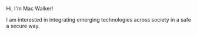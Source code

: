 Hi, I'm Mac Walker!

I am interested in integrating emerging technologies across society in a safe a secure way.

<!---
macaswalker/macaswalker is a ✨ special ✨ repository because its `README.md` (this file) appears on your GitHub profile.
You can click the Preview link to take a look at your changes.
--->
